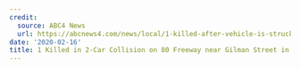 ```yaml
---
credit:
  source: ABC4 News
  url: https://abcnews4.com/news/local/1-killed-after-vehicle-is-struck-by-2-tractor-trailers-along-i-26
date: '2020-02-16'
title: 1 Killed in 2-Car Collision on 80 Freeway near Gilman Street in Berkeley
---
```

